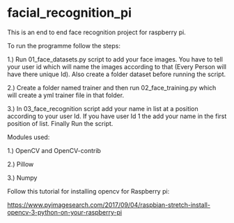 # facial_recognition_pi

This is an end to end face recognition project for raspberry pi.

To run the programme follow the steps:

1.) Run 01_face_datasets.py script to add your face images. You have to tell your user id which will name the images according to that (Every Person will have there unique Id). Also create a folder dataset before running the script.

2.) Create a folder named trainer and then run 02_face_training.py which will create a yml trainer file in that folder. 

3.) In 03_face_recognition script add your name in list at a position according to your user Id. If you have user Id 1 the add your name in the first position of list. Finally Run the script.

Modules used:

1.) OpenCV and OpenCV-contrib

2.) Pillow

3.) Numpy

Follow this tutorial for installing opencv for Raspberry pi:

https://www.pyimagesearch.com/2017/09/04/raspbian-stretch-install-opencv-3-python-on-your-raspberry-pi        
